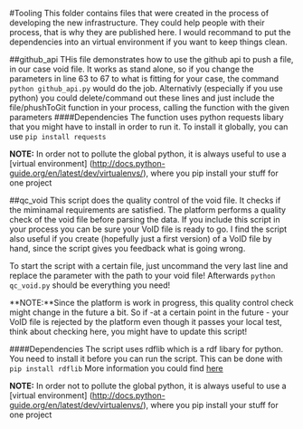 #Tooling 
This folder contains files that were created in the process of developing the new infrastructure. They could help people with their process, that is why they are published here. I would recommand to put the dependencies into an virtual environment if you want to keep things clean. 


##github_api
THis file demonstrates how to use the github api to push a file, in our case void file. It works as stand alone, so if you change the parameters in line 63 to 67 to what is fitting for your case, the command 
```python github_api.py```
would do the job. Alternativly (especially if you use python) you could delete/command out these lines and just include the file/phushToGit function in your process, calling the function with the given parameters 
####Dependencies
The function uses python requests libary that you might have to install in order to run it. To install it globally, you can use 
```pip install requests``` 

**NOTE:** In order not to pollute the global python, it is always useful to use a [virtual environment] (http://docs.python-guide.org/en/latest/dev/virtualenvs/), where you pip install your stuff for one project



##qc_void
This script does the quality control of the void file. It checks if the miminamal requirements are satisfied. The platform performs a quality check of the void file before parsing the data. If you include this script in your process you can be sure your VoID file is ready to go. I find the script also useful if you create (hopefully just a first version) of a VoID file by hand, since the script gives you feedback what is going wrong.

To start the script with a certain file, just uncommand the very last line and replace the parameter with the path to your void file! Afterwards 
```python qc_void.py```
should be everything you need!

**NOTE:**Since the platform is work in progress, this quality control check might change in the future a bit. So if -at a certain point in the future - your VoID file is rejected by the platform even though it passes your local test, think about checking here, you might have to update this script!  

####Dependencies
The script uses rdflib which is a rdf libary for python. You need to install it before you can run the script. This can be done with 
```pip install rdflib```
More information you could find [here](https://github.com/RDFLib/rdflib)

**NOTE:** In order not to pollute the global python, it is always useful to use a [virtual environment] (http://docs.python-guide.org/en/latest/dev/virtualenvs/), where you pip install your stuff for one project 
